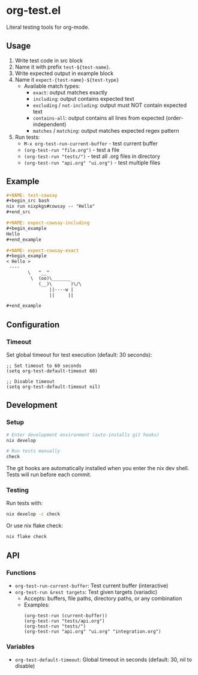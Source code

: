 # org-test.el

Literal testing tools for org-mode.

## Usage

1. Write test code in src block
2. Name it with prefix `test-${test-name}`.
3. Write expected output in example block
4. Name it `expect-{test-name}-${test-type}`
   - Available match types:
     - `exact`: output matches exactly
     - `including`: output contains expected text
     - `excluding` / `not-including`: output must NOT contain expected text
     - `contains-all`: output contains all lines from expected (order-independent)
     - `matches` / `matching`: output matches expected regex pattern
5. Run tests:
   - `M-x org-test-run-current-buffer` - test current buffer
   - `(org-test-run "file.org")` - test a file
   - `(org-test-run "tests/")` - test all .org files in directory
   - `(org-test-run "api.org" "ui.org")` - test multiple files

## Example

~~~org
#+NAME: test-cowsay
#+begin_src bash
nix run nixpkgs#cowsay -- "Hello"
#+end_src

#+NAME: expect-cowsay-including
#+begin_example
Hello
#+end_example

#+NAME: expect-cowsay-exact
#+begin_example
< Hello >
 ----
        \   ^__^
         \  (oo)\_______
            (__)\       )\/\
                ||----w |
                ||     ||

#+end_example
~~~

## Configuration

### Timeout

Set global timeout for test execution (default: 30 seconds):

```elisp
;; Set timeout to 60 seconds
(setq org-test-default-timeout 60)

;; Disable timeout
(setq org-test-default-timeout nil)
```

## Development

### Setup

```bash
# Enter development environment (auto-installs git hooks)
nix develop

# Run tests manually
check
```

The git hooks are automatically installed when you enter the nix dev shell. Tests will run before each commit.

### Testing

Run tests with:
```bash
nix develop -c check
```

Or use nix flake check:
```bash
nix flake check
```

## API

### Functions

- `org-test-run-current-buffer`: Test current buffer (interactive)
- `org-test-run &rest targets`: Test given targets (variadic)
  - Accepts: buffers, file paths, directory paths, or any combination
  - Examples:
    ```elisp
    (org-test-run (current-buffer))
    (org-test-run "tests/api.org")
    (org-test-run "tests/")
    (org-test-run "api.org" "ui.org" "integration.org")
    ```

### Variables

- `org-test-default-timeout`: Global timeout in seconds (default: 30, nil to disable)
